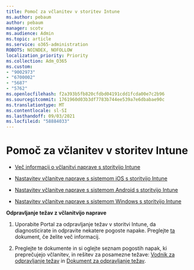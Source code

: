 ```yaml
---
title: Pomoč za včlanitev v storitev Intune
ms.author: pebaum
author: pebaum
manager: scotv
ms.audience: Admin
ms.topic: article
ms.service: o365-administration
ROBOTS: NOINDEX, NOFOLLOW
localization_priority: Priority
ms.collection: Adm_O365
ms.custom:
- "9002973"
- "6700002"
- "5687"
- "5762"
ms.openlocfilehash: f2a393b5fb820cfdbd04191cdd1fcda00e7c2b96
ms.sourcegitcommit: 1761960d03b3df7783b744ee539a7e6dbabae90c
ms.translationtype: MT
ms.contentlocale: sl-SI
ms.lasthandoff: 09/03/2021
ms.locfileid: "58884033"
---
```

# <a name="help-with-intune-enrollment"></a>Pomoč za včlanitev v storitev Intune


- [Več informacij o včlanitvi naprave s storitvijo Intune](https://docs.microsoft.com/intune/device-enrollment)

- [Nastavitev včlanitve naprave s sistemom iOS s storitvijo Intune](https://docs.microsoft.com/intune/ios-enroll)

- [Nastavitev včlanitve naprave s sistemom Android s storitvijo Intune](https://docs.microsoft.com/intune/android-enroll)

- [Nastavitev včlanitve naprave s sistemom Windows s storitvijo Intune](https://docs.microsoft.com/intune/windows-enroll)

**Odpravljanje težav z včlanitvijo naprave**

1. Uporabite Portal za odpravljanje težav v storitvi Intune, da diagnosticirate in odpravite nekatere pogoste napake. Preglejte [ta](https://docs.microsoft.com/intune/help-desk-operators) dokument, če želite več informacij.

2. Preglejte te dokumente in si oglejte seznam pogostih napak, ki preprečujejo včlanitev, in rešitev za posamezne težave: [Vodnik za odpravljanje težav](https://support.microsoft.com/help/4469913/troubleshooting-windows-device-enrollment-problems-in-microsoft-intune) in [Dokument za odpravljanje težav](https://docs.microsoft.com/intune/troubleshoot-device-enrollment-in-intune).